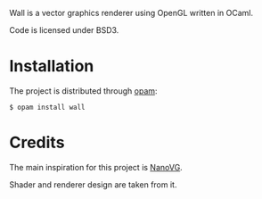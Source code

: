 Wall is a vector graphics renderer using OpenGL written in OCaml.

Code is licensed under BSD3.

# Installation

The project is distributed through [opam](https://opam.ocaml.org/):

```shell
$ opam install wall
```

# Credits

The main inspiration for this project is
[NanoVG](https://github.com/memononen/nanovg).

Shader and renderer design are taken from it.
